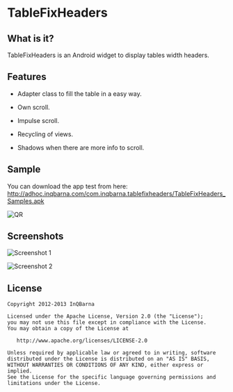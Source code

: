 # TableFixHeaders
## What is it?
TableFixHeaders is an Android widget to display tables width headers.

## Features

* Adapter class to fill the table in a easy way.

* Own scroll.

* Impulse scroll.

* Recycling of views.

* Shadows when there are more info to scroll. 

## Sample
You can download the app test from here: http://adhoc.inqbarna.com/com.inqbarna.tablefixheaders/TableFixHeaders_Samples.apk

![QR](https://raw.github.com/InQBarna/TableFixHeaders/master/web/qr.png "Sample")

## Screenshots
![Screenshot 1](https://raw.github.com/InQBarna/TableFixHeaders/master/web/screen1.png "Screenshot 1")

![Screenshot 2](https://raw.github.com/InQBarna/TableFixHeaders/master/web/screen2.png "Screenshot 2")

## License

    Copyright 2012-2013 InQBarna

    Licensed under the Apache License, Version 2.0 (the "License");
    you may not use this file except in compliance with the License.
    You may obtain a copy of the License at

       http://www.apache.org/licenses/LICENSE-2.0

    Unless required by applicable law or agreed to in writing, software
    distributed under the License is distributed on an "AS IS" BASIS,
    WITHOUT WARRANTIES OR CONDITIONS OF ANY KIND, either express or implied.
    See the License for the specific language governing permissions and
    limitations under the License.
